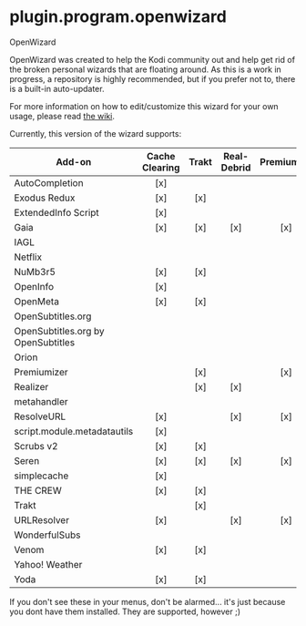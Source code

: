 # plugin.program.openwizard
OpenWizard

OpenWizard was created to help the Kodi community out and help get rid of the broken personal wizards that are floating around. As this is a work in progress, a repository is highly recommended, but if you prefer not to, there is a built-in auto-updater.

For more information on how to edit/customize this wizard for your own usage, please read [the wiki](https://github.com/drinfernoo/plugin.program.openwizard/wiki).

Currently, this version of the wizard supports:

|  Add-on                            | Cache Clearing | Trakt | Real-Debrid | Premiumize | Trakt API | TMDb | TVDB | OMDb | IMDb | Fanart.tv | Location | Username/Password/Login |
|------------------------------------|:--------------:|:-----:|:-----------:|:----------:|:---------:|:----:|:----:|:----:|:----:|:---------:|:--------:|:-----------------------:|
| AutoCompletion                     | [x]            |       |             |            |           |      |      |      |      |           |          |                         |
| Exodus Redux                       | [x]            | [x]   |             |            |           | [x]  |      |      | [x]  | [x]       |          |                         |
| ExtendedInfo Script                | [x]            |       |             |            |           | [x]  |      |      |      |           |          |                         |
| Gaia                               | [x]            | [x]   | [x]         | [x]        |           | [x]  |      |      | [x]  | [x]       |          |                         |
| IAGL                               |                |       |             |            |           |      |      |      |      |           |          | [x]                     |
| Netflix                            |                |       |             |            |           |      |      |      |      |           |          | [x]                     |
| NuMb3r5                            | [x]            | [x]   |             |            |           | [x]  |      |      | [x]  | [x]       |          |                         |
| OpenInfo                           | [x]            |       |             |            |           | [x]  |      |      |      |           |          |                         |
| OpenMeta                           | [x]            | [x]   |             |            | [x]       | [x]  | [x]  |      |      |           |          |                         |
| OpenSubtitles.org                  |                |       |             |            |           |      |      |      |      |           |          | [x]                     |
| OpenSubtitles.org by OpenSubtitles |                |       |             |            |           |      |      |      |      |           |          | [x]                     |
| Orion                              |                |       |             |            |           |      |      |      |      |           |          | [x]                     |
| Premiumizer                        |                | [x]   |             | [x]        |           | [x]  | [x]  |      | [x]  | [x]       |          |                         |
| Realizer                           |                | [x]   | [x]         |            |           | [x]  | [x]  |      | [x]  | [x]       |          |                         |
| metahandler                        |                |       |             |            |           | [x]  | [x]  | [x]  |      |           |          |                         |
| ResolveURL                         | [x]            |       | [x]         | [x]        |           |      |      |      |      |           |          |                         |
| script.module.metadatautils        | [x]            |       |             |            |           | [x]  |      | [x]  |      | [x]       |          |                         |
| Scrubs v2                          | [x]            | [x]   |             |            |           | [x]  |      |      | [x]  | [x]       |          |                         |
| Seren                              | [x]            | [x]   | [x]         | [x]        | [x]       | [x]  | [x]  |      |      |           |          |                         |
| simplecache                        | [x]            |       |             |            |           |      |      |      |      |           |          |                         |
| THE CREW                           | [x]            | [x]   |             |            |           | [x]  |      |      | [x]  | [x]       |          |                         |
| Trakt                              |                | [x]   |             |            |           |      |      |      |      |           |          |                         |
| URLResolver                        | [x]            |       | [x]         | [x]        |           |      |      |      |      |           |          |                         |
| WonderfulSubs                      |                |       |             |            |           |      |      |      |      |           |          | [x]                     |
| Venom                              | [x]            | [x]   |             |            |           | [x]  |      |      | [x]  | [x]       |          |                         |
| Yahoo! Weather                     |                |       |             |            |           |      |      |      |      |           | [x]      |                         |
| Yoda                               | [x]            | [x]   |             |            |           | [x]  |      |      | [x]  | [x]       |          |                         |

If you don't see these in your menus, don't be alarmed... it's just because you dont have them installed. They are supported, however ;)
